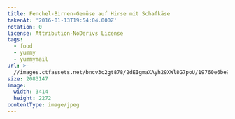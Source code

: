 ```yaml
---
title: Fenchel-Birnen-Gemüse auf Hirse mit Schafkäse
takenAt: '2016-01-13T19:54:04.000Z'
rotation: 0
license: Attribution-NoDerivs License
tags:
  - food
  - yummy
  - yummymail
url: >-
  //images.ctfassets.net/bncv3c2gt878/2dEIgmaXAyh29XWl8G7poU/19760e6be92140cd2991ca0e1607e5b8/fenchel-birnen-gemse-auf-hirse-mit-schafkse_24388861266_o
size: 2083147
image:
  width: 3414
  height: 2272
contentType: image/jpeg
---
```


